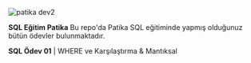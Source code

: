 
![patika dev2](https://github.com/akayslm/sql_odevler_patika/assets/73195655/b2d0f14f-19c6-4771-9f28-9f3c0e271c24)

**SQL Eğitim Patika**
Bu repo'da Patika SQL eğitiminde yapmış olduğunuz bütün ödevler bulunmaktadır.

**SQL Ödev 01** | WHERE ve Karşılaştırma & Mantıksal 
